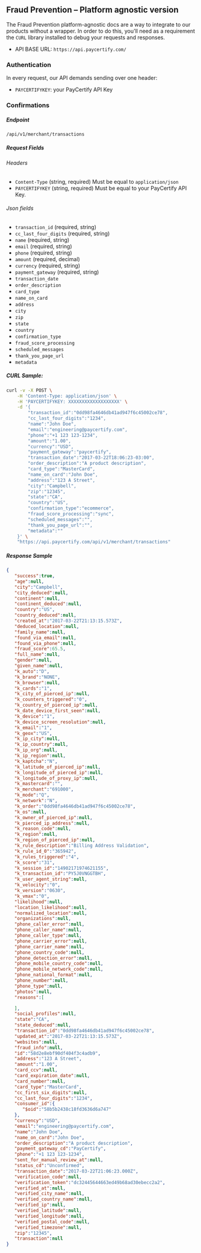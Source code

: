 ## Fraud Prevention – Platform agnostic version

The Fraud Prevention platform-agnostic docs are a way to integrate to our products without a wrapper.
In order to do this, you'll need as a requirement the `CURL` library installed to debug your requests and responses.

- API BASE URL: `https://api.paycertify.com/`

### Authentication

In every request, our API demands sending over one header:
 - `PAYCERTIFYKEY`: your PayCertify API Key

### Confirmations

##### Endpoint
`/api/v1/merchant/transactions`

##### Request Fields

###### Headers
- `Content-Type` (string, required) Must be equal to `application/json`
- `PAYCERTIFYKEY` (string, required) Must be equal to your PayCertify API Key.

###### Json fields
- `transaction_id` (required, string)
- `cc_last_four_digits` (required, string)
- `name` (required, string)
- `email` (required, string)
- `phone` (required, string)
- `amount` (required, decimal)
- `currency` (required, string)
- `payment_gateway` (required, string)
- `transaction_date`
- `order_description`
- `card_type`
- `name_on_card`
- `address`
- `city`
- `zip`
- `state`
- `country`
- `confirmation_type`
- `fraud_score_processing`
- `scheduled_messages`
- `thank_you_page_url`
- `metadata`

##### CURL Sample:
```bash
curl -v -X POST \
    -H 'Content-Type: application/json' \
    -H 'PAYCERTIFYKEY: XXXXXXXXXXXXXXXXXXX' \
    -d '{
        "transaction_id":"0dd98fa4646db41ad947f6c45002ce78",
        "cc_last_four_digits":"1234",
        "name":"John Doe",
        "email":"engineering@paycertify.com",
        "phone":"+1 123 123-1234",
        "amount":"1.00",
        "currency":"USD",
        "payment_gateway":"paycertify",
        "transaction_date":"2017-03-22T18:06:23-03:00",
        "order_description":"A product description",
        "card_type":"MasterCard",
        "name_on_card":"John Doe",
        "address":"123 A Street",
        "city":"Campbell",
        "zip":"12345",
        "state":"CA",
        "country":"US",
        "confirmation_type":"ecommerce",
        "fraud_score_processing":"sync",
        "scheduled_messages":"",
        "thank_you_page_url":"",
        "metadata":""
    }' \
    "https://api.paycertify.com/api/v1/merchant/transactions"
```

##### Response Sample
```json
{
   "success":true,
   "age":null,
   "city":"Campbell",
   "city_deduced":null,
   "continent":null,
   "continent_deduced":null,
   "country":"US",
   "country_deduced":null,
   "created_at":"2017-03-22T21:13:15.573Z",
   "deduced_location":null,
   "family_name":null,
   "found_via_email":null,
   "found_via_phone":null,
   "fraud_score":65.5,
   "full_name":null,
   "gender":null,
   "given_name":null,
   "k_auto":"D",
   "k_brand":"NONE",
   "k_browser":null,
   "k_cards":"1",
   "k_city_of_pierced_ip":null,
   "k_counters_triggered":"0",
   "k_country_of_pierced_ip":null,
   "k_date_device_first_seen":null,
   "k_device":"1",
   "k_device_screen_resolution":null,
   "k_email":"1",
   "k_geox":"US",
   "k_ip_city":null,
   "k_ip_country":null,
   "k_ip_org":null,
   "k_ip_region":null,
   "k_kaptcha":"N",
   "k_latitude_of_pierced_ip":null,
   "k_longitude_of_pierced_ip":null,
   "k_longitude_of_proxy_ip":null,
   "k_mastercard":"",
   "k_merchant":"691000",
   "k_mode":"Q",
   "k_network":"N",
   "k_order":"0dd98fa4646db41ad947f6c45002ce78",
   "k_os":null,
   "k_owner_of_pierced_ip":null,
   "k_pierced_ip_address":null,
   "k_reason_code":null,
   "k_region":null,
   "k_region_of_pierced_ip":null,
   "k_rule_description":"Billing Address Validation",
   "k_rule_id_0":"365942",
   "k_rules_triggered":"4",
   "k_score":"31",
   "k_session_id":"14902171974621155",
   "k_transaction_id":"PY5J0VNGGTBH",
   "k_user_agent_string":null,
   "k_velocity":"0",
   "k_version":"0630",
   "k_vmax":"0",
   "likelihood":null,
   "location_likelihood":null,
   "normalized_location":null,
   "organizations":null,
   "phone_caller_error":null,
   "phone_caller_name":null,
   "phone_caller_type":null,
   "phone_carrier_error":null,
   "phone_carrier_name":null,
   "phone_country_code":null,
   "phone_detection_error":null,
   "phone_mobile_country_code":null,
   "phone_mobile_network_code":null,
   "phone_national_format":null,
   "phone_number":null,
   "phone_type":null,
   "photos":null,
   "reasons":[

   ],
   "social_profiles":null,
   "state":"CA",
   "state_deduced":null,
   "transaction_id":"0dd98fa4646db41ad947f6c45002ce78",
   "updated_at":"2017-03-22T21:13:15.573Z",
   "websites":null,
   "fraud_info":null,
   "id":"58d2e8ebf90df404f3c4adb9",
   "address":"123 A Street",
   "amount":"1.00",
   "card_ccv":null,
   "card_expiration_date":null,
   "card_number":null,
   "card_type":"MasterCard",
   "cc_first_six_digits":null,
   "cc_last_four_digits":"1234",
   "consumer_id":{
      "$oid":"58b5b2438c18fd3636d6a747"
   },
   "currency":"USD",
   "email":"engineering@paycertify.com",
   "name":"John Doe",
   "name_on_card":"John Doe",
   "order_description":"A product description",
   "payment_gateway_cd":"PayCertify",
   "phone":"+1 123 123-1234",
   "sent_for_manual_review_at":null,
   "status_cd":"Unconfirmed",
   "transaction_date":"2017-03-22T21:06:23.000Z",
   "verification_code":null,
   "verification_token":"dc32445644663ed49b68ad30ebecc2a2",
   "verified_at":null,
   "verified_city_name":null,
   "verified_country_name":null,
   "verified_ip":null,
   "verified_latitude":null,
   "verified_longitude":null,
   "verified_postal_code":null,
   "verified_timezone":null,
   "zip":"12345",
   "transaction":null
}
```

